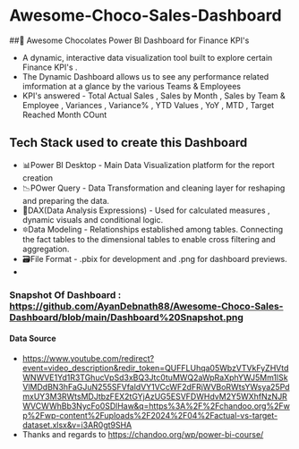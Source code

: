# Awesome-Choco-Sales-Dashboard


##🍫 Awesome Chocolates Power BI Dashboard for Finance KPI's
 - A dynamic, interactive data visualization tool built to explore certain Finance KPI's .
 - The Dynamic Dashboard allows us to see any performance related imformation at a glance by the various Teams & Employees
 - KPI's answered - Total Actual Sales , Sales by Month , Sales by Team & Employee , Variances , Variance% , YTD Values , YoY , MTD , Target Reached Month COunt




## Tech Stack used to create this Dashboard
 - 📊Power BI Desktop - Main Data Visualization platform for the report creation
 - 📉POwer Query - Data Transformation and cleaning layer for reshaping and preparing the data.
 - 🧠DAX(Data Analysis Expressions) - Used for calculated measures , dynamic visuals and conditional logic.
 - 🔯Data Modeling - Relationships established among tables. Connecting the fact tables to the dimensional tables to enable cross filtering and aggregation.
 - 🗃️File Format - .pbix for development and .png for dashboard previews.
 - 


### Snapshot Of Dashboard : https://github.com/AyanDebnath88/Awesome-Choco-Sales-Dashboard/blob/main/Dashboard%20Snapshot.png



#### Data Source
- https://www.youtube.com/redirect?event=video_description&redir_token=QUFFLUhqa05WbzVTVkFyZHVtdWNWVE1Yd1R3TGhucVpSd3xBQ3Jtc0tuMWQ2aWpRaXphYWJ5Mm1lSkVlMDdBN3hFaGJuN255SFVfaldVY1VCcWF2dFRjWVBoRWtsYWsya25PdmxUY3M3RWtsMDJtbzFEX2tGYjAzUG5ESVFDWHdvM2Y5WXhfNzNJRWVCWWhBb3NycFo0SDlHaw&q=https%3A%2F%2Fchandoo.org%2Fwp%2Fwp-content%2Fuploads%2F2024%2F04%2Factual-vs-target-dataset.xlsx&v=i3AR0gt9SHA
- Thanks and regards to https://chandoo.org/wp/power-bi-course/
